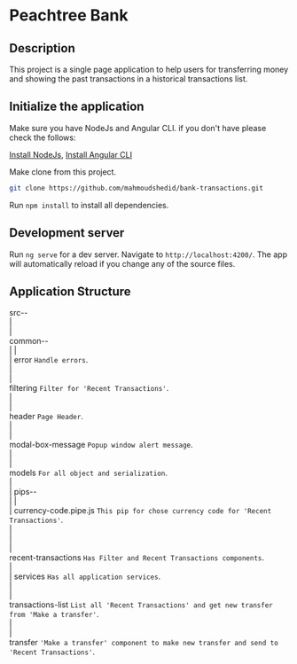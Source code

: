 # Peachtree Bank

## Description

This project is a single page application to help users for transferring money and showing the past transactions in a historical transactions list.

## Initialize the application

Make sure you have NodeJs and Angular CLI. if you don't have please check the follows:

[Install NodeJs](https://nodejs.org/en/download/), [Install Angular CLI](https://cli.angular.io/)

Make clone from this project.

```bash
git clone https://github.com/mahmoudshedid/bank-transactions.git
```

Run `npm install` to install all dependencies.

## Development server

Run `ng serve` for a dev server. Navigate to `http://localhost:4200/`. The app will automatically reload if you change any of the source files.

## Application Structure

src--<br />
    |<br />
    |<br />
    common--<br />
    |      |<br />
    |      error  `Handle errors`.<br />
    |<br />
    |<br />
    filtering `Filter for 'Recent Transactions'`.<br />
    |<br />
    |<br />
    header `Page Header`.<br />
    |<br />
    |<br />
    modal-box-message `Popup window alert message`.<br />
    |<br />
    |<br />
    models `For all object and serialization`.<br />
    |<br />
    |
    pips--<br />
    |     |<br />
    |     currency-code.pipe.js `This pip for chose currency code for 'Recent Transactions'`.<br />
    |<br />
    |<br />
    |<br />
    recent-transactions `Has Filter and Recent Transactions components`.<br />
    |<br />
    |
    services `Has all application services`.<br />
    |<br />
    |<br />
    transactions-list `List all 'Recent Transactions' and get new transfer from 'Make a transfer'`.<br />
    |<br />
    |<br />
    transfer `'Make a transfer' component to make new transfer and send to 'Recent Transactions'`.<br />